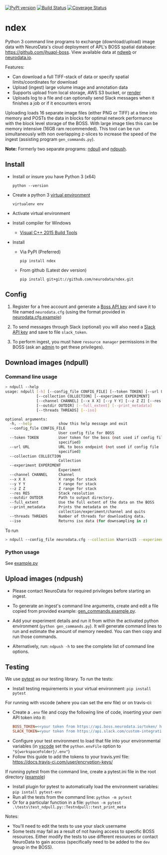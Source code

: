 [![PyPI version](https://badge.fury.io/py/ndexchange.svg)](https://badge.fury.io/py/ndexchange) [![Build Status](https://travis-ci.org/neurodata/ndex.svg?branch=master)](https://travis-ci.org/neurodata/ndex)  [![Coverage Status](https://coveralls.io/repos/github/neurodata/ndpull/badge.svg?branch=master)](https://coveralls.io/github/neurodata/ndpull?branch=master)

# ndex

Python 3 command line programs to exchange (download/upload) image data with NeuroData's cloud deployment of APL's BOSS spatial database: <https://github.com/jhuapl-boss>.  View available data at [ndweb](https://ndwebtools.neurodata.io/) or [neurodata.io](https://neurodata.io/).  

Features:

- Can download a full TIFF-stack of data or specify spatial limits/coordinates for download
- Upload (ingest) large volume image and annotation data
- Supports upload from local storage, AWS S3 bucket, or [render](https://github.com/saalfeldlab/render)
- Uploads log to a file and can optionally send Slack messages when it finishes a job or if it encounters errors

Uploading loads 16 separate image files (either PNG or TIFF) at a time into memory and POSTs the data in blocks for optimal network performance with the block level storage of the BOSS.  With large image tiles this can be memory intensive (16GB ram recommended).  This tool can be run simultaneously with non overlapping z-slices to increase the speed of the ingest (assisting program `gen_commands.py`).

**Note:** Formerly two separate programs: [ndpull](https://github.com/neurodata/ndpull) and [ndpush](https://github.com/neurodata/ndpush).

## Install

- Install or insure you have Python 3 (x64)
  
  `python --version`
- Create a python 3 [virtual environment](https://virtualenv.pypa.io/en/stable/)

  `virtualenv env`
- Activate virtual environment

- Install compiler for Windows

  - [Visual C++ 2015 Build Tools](http://landinghub.visualstudio.com/visual-cpp-build-tools)

- Install
  - Via PyPI (Preferred)

    `pip install ndex`
  - From github (Latest dev version)

    `pip install git+git://github.com/neurodata/ndex.git`

## Config

1. Register for a free account and generate a [Boss API key](https://api.boss.neurodata.io/v1/mgmt/token) and save it to file named `neurodata.cfg` (using the format provided in [neurodata.cfg.example](examples/neurodata.cfg.example))

1. To send messages through Slack (optional) you will also need a [Slack API key](https://api.slack.com/custom-integrations/legacy-tokens) and save to file `slack_token`.

1. To perform ingest, you must have `resource manager` permissions in the BOSS (ask an [admin](mailto:support@neurodata.io) to get these privileges).

## Download images (ndpull)

### Command line usage

```sh
> ndpull --help
usage: ndpull [-h] [--config_file CONFIG_FILE] [--token TOKEN] [--url URL]
              [--collection COLLECTION] [--experiment EXPERIMENT]
              [--channel CHANNEL] [--x X X] [--y Y Y] [--z Z Z] [--res RES]
              [--outdir OUTDIR] [--full_extent] [--print_metadata]
              [--threads THREADS] [--iso]

optional arguments:
  -h, --help            show this help message and exit
  --config_file CONFIG_FILE
                        User config file for BOSS
  --token TOKEN         User token for the boss (not used if config file
                        specified)
  --url URL             URL to boss endpoint (not used if config file
                        specified)
  --collection COLLECTION
                        Collection
  --experiment EXPERIMENT
                        Experiment
  --channel CHANNEL     Channel
  --x X X               X range for stack
  --y Y Y               Y range for stack
  --z Z Z               Z range for stack
  --res RES             Stack resolution
  --outdir OUTDIR       Path to output directory.
  --full_extent         Use the full extent of the data on the BOSS
  --print_metadata      Prints the metadata on the
                        collection/experiment/channel and quits
  --threads THREADS     Number of threads for downloading data.
  --iso                 Returns iso data (for downsampling in z)
```

To run

```sh
> ndpull --config_file neurodata.cfg --collection kharris15 --experiment apical --channel em --x 4096 4608 --y 4608 5120 --z 90 100 --outdir .
```

### Python usage

See [example.py](examples/example.py)

## Upload images (ndpush)

- Please contact NeuroData for required privileges before starting an ingest.

- To generate an ingest's command line arguments, create and edit a file copied from provided example: [gen_commands.example.py](examples/gen_commands.example.py).

- Add your experiment details and run it from within the activated python environment (`python gen_commands.py`).  It will generate command lines to run and estimate the amount of memory needed.  You can then copy and run those commands.

- Alternatively, run: `ndpush -h` to see the complete list of command line options.

## Testing

We use [pytest](https://pytest.org/) as our testing library.  To run the tests:

- Install testing requirements in your virtual environment: `pip install pytest`

For running with vscode (where you can set the env file) or on travis-ci:
- Create a `.env` file and copy the following line of code, inserting your own API token into it:
  ```ini
  BOSS_TOKEN=<<your token from https://api.boss.neurodata.io/token/ here>>
  SLACK_TOKEN=<your token from https://api.slack.com/custom-integrations/legacy-tokens here>>
  ```
- Configure your test environment to load that file into your environmental variables (in [vscode](https://code.visualstudio.com/docs/python/environments#_where-the-extension-looks-for-environments) set the `python.envFile` option to `"${workspaceFolder}/.env"`)
- Follow this guide to add the tokens to your travis.yml file:
https://docs.travis-ci.com/user/encryption-keys/

If running pytest from the command line, create a pytest.ini file in the root directory ([example](examples/pytest.ini.example))
- Install plugin for pytest to automatically load the environment variables: `pip isntall pytest-env`
- Run all the tests from the command line: `python -m pytest`
- Or for a particular function in a file: `python -m pytest .\tests\test_ndpull.py::Testndpull::test_print_meta`

Notes:
- You'll need to edit the tests to use your slack username
- Some tests may fail as a result of not having access to specific BOSS resources.  Either modify the tests to use different resources or contact NeuroData to gain access (specifically need to be added to the `dev` group in the BOSS).
